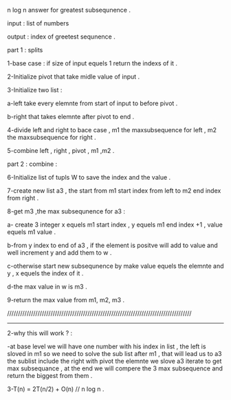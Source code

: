 n log n answer for greatest subsequnence . 



input : list of numbers 

output : index of greetest sequnence . 



part 1 : splits 



1-base case : if size of input equels 1 return the indexs of it . 

2-Initialize pivot that take midle value of input .

3-Initialize two list :

a-left take every elemnte from start of input to before pivot .

b-right that takes elemnte after pivot to end .

4-divide left and right to bace case , m1 the maxsubsequence for left , m2  the maxsubsequence for right . 

5-combine left , right , pivot , m1 ,m2 .



part 2 : combine :



6-Initialize list of tupls W to save the index and the value .

7-create new list a3 , the start from m1 start index from left to m2 end index from right . 

8-get m3 ,the  max subsequnence for a3 : 

a- create 3 integer x equels m1 start index , y equels m1 end index +1 , value equels m1 value .

b-from y index to end of a3 , if the element is positve will add to value and well increment y and add them to w . 

c-otherwise start new subsequnence by make value equels the elemnte and y , x equels the index of it .

d-the max value in w is m3 . 

9-return the max value from m1, m2, m3 . 




/////////////////////////////////////////////////////////////////////////////////////
*************************************************************************************


2-why this will work ? : 

-at base level we will have one number with his index in list , the left is sloved in m1 so we need to solve the sub list after m1 ,
that will lead us to a3 the sublist include the right with pivot the elemnte we slove a3 iterate to get max subsequance , at the end we will compere the 3 max subsequence and return the biggest from them . 


3-T(n) = 2T(n/2) + O(n) // n log n .
